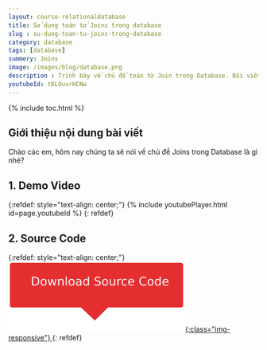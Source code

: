 ```yaml
---
layout: course-relationaldatabase
title: Sử dụng toán tử Joins trong database
slug : su-dung-toan-tu-joins-trong-database
category: database
tags: [database]
summery: Joins    
image: /images/blog/database.png
description : Trình bày về chủ đề toán từ Join trong Database. Bài viết là một video bài giảng giới thiệu về kiến thức toán tử Join và hướng dẫn sử dụng toán tử Join trong lập trình Database thông tin một project ví dụ cụ thể. Trong đó, tác giả sẽ giúp bạn hiểu được mục đích sử dụng của mệnh đề Join trong Database. Đồng thời người đọc được tìm hiểu về 2 loại mệnh đề Join được sử dụng trong Database gồm Inner và Outer Join. Bài viết sẽ đi sâu vào 2 loại Right và Left của Outer Join.
youtubeId: tKLOuvrHCNw
---
```


{% include toc.html %}

## **Giới thiệu nội dung bài viết**

Chào các em, hôm nay chúng ta sẽ nói về chủ đề Joins trong Database là gì nhé?


## **1. Demo Video**

{:refdef: style="text-align: center;"}
{% include youtubePlayer.html id=page.youtubeId %}
{: refdef}


## **2. Source Code**

{:refdef: style="text-align: center;"}
<a href="https://github.com/levunguyen/Database-Mysql" target="_blank"> ![Sourcecode ](/images/icon/githubsource.png){:class="img-responsive"} </a>
{: refdef}